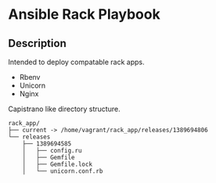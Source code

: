Ansible Rack Playbook
=====================

Description
-----------

Intended to deploy compatable rack apps.

- Rbenv
- Unicorn
- Nginx
 
Capistrano like directory structure.

```
rack_app/
├── current -> /home/vagrant/rack_app/releases/1389694806
└── releases
    ├── 1389694585
    │   ├── config.ru
    │   ├── Gemfile
    │   ├── Gemfile.lock
    │   └── unicorn.conf.rb
```
